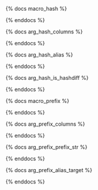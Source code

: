 {% docs macro_hash %}


{% enddocs %}


{% docs arg_hash_columns %}


{% enddocs %}


{% docs arg_hash_alias %}


{% enddocs %}


{% docs arg_hash_is_hashdiff %}


{% enddocs %}




{% docs macro_prefix %}


{% enddocs %}


{% docs arg_prefix_columns %}


{% enddocs %}


{% docs arg_prefix_prefix_str %}


{% enddocs %}


{% docs arg_prefix_alias_target %}


{% enddocs %}